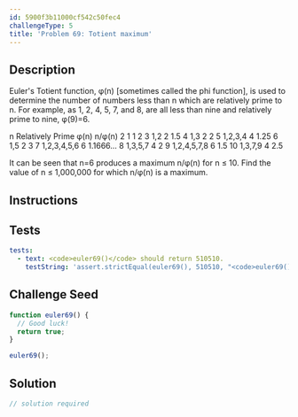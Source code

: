 ```yaml
---
id: 5900f3b11000cf542c50fec4
challengeType: 5
title: 'Problem 69: Totient maximum'
---
```


## Description
<section id='description'>
Euler's Totient function, φ(n) [sometimes called the phi function], is used to determine the number of numbers less than n which are relatively prime to n. For example, as 1, 2, 4, 5, 7, and 8, are all less than nine and relatively prime to nine, φ(9)=6.

n
Relatively Prime
φ(n)
n/φ(n)
2
1
1
2
3
1,2
2
1.5
4
1,3
2
2
5
1,2,3,4
4
1.25
6
1,5
2
3
7
1,2,3,4,5,6
6
1.1666...
8
1,3,5,7
4
2
9
1,2,4,5,7,8
6
1.5
10
1,3,7,9
4
2.5

It can be seen that n=6 produces a maximum n/φ(n) for n ≤ 10.
Find the value of n ≤ 1,000,000 for which n/φ(n) is a maximum.
</section>

## Instructions
<section id='instructions'>

</section>

## Tests
<section id='tests'>

```yml
tests:
  - text: <code>euler69()</code> should return 510510.
    testString: 'assert.strictEqual(euler69(), 510510, "<code>euler69()</code> should return 510510.");'

```

</section>

## Challenge Seed
<section id='challengeSeed'>

<div id='js-seed'>

```js
function euler69() {
  // Good luck!
  return true;
}

euler69();
```

</div>



</section>

## Solution
<section id='solution'>

```js
// solution required
```
</section>
